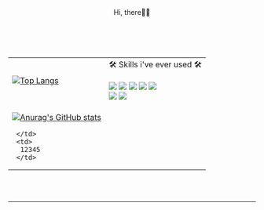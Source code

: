 <div align="center">  Hi, there👏👏</div>
<br/>
<br/>


 
 <br/>
 <br/>
 
 <table align="center">
  <tr>
   <td>
    
  [![Top Langs](https://github-readme-stats.vercel.app/api/top-langs/?username=wonstruckk)](https://github.com/wonstruckk/github-readme-stats)

   </td>
  <td>
   <div align="center">🛠 Skills i've ever used 🛠 </div>
   </br>
   <img src="https://img.shields.io/badge/React-61DAFB?style=flat-square&logo=react&logoColor=black"/>
   <img src="https://img.shields.io/badge/JavaScript-F7DF1E?style=flat-square&logo=javascript&logoColor=black"/>
   <img src="https://img.shields.io/badge/TypeScript-3178C6?style=flat-square&logo=typescript&logoColor=white"/>
   <img src="https://img.shields.io/badge/styled-components-DB7093?style=flat-square&logo=styled-components&logoColor=white"/>
   <img src="https://img.shields.io/badge/Redux-764ABC?style=flat-square&logo=redux&logoColor=white"/>
   </br>
   <img src="https://img.shields.io/badge/React Query-FF4154?style=flat-square&logo=react query&logoColor=white"/> 
 <img src="https://img.shields.io/badge/Figma-F24E1E?style=flat-square&logo=figma&logoColor=white"/> 
   </td>
   <tr>
     <td>
      
 [![Anurag's GitHub stats](https://github-readme-stats.vercel.app/api?username=wonstruckk)](https://github.com/wonstruckk/github-readme-stats)
  
     </td>
     <td>
      12345
     </td>
   </tr>
     
 </table>
</div>
 

<br/>
<br/>


----------

<br/>
<br/>






<!--
**wonstruckk/wonstruckk** is a ✨ _special_ ✨ repository because its `README.md` (this file) appears on your GitHub profile.

Here are some ideas to get you started:

- 🔭 I’m currently working on ...
- 🌱 I’m currently learning ...
- 👯 I’m looking to collaborate on ...Cancel changes
- 🤔 I’m looking for help with ...
- 💬 Ask me about ...
- 📫 How to reach me: ...
- 😄 Pronouns: ...
- ⚡ Fun fact: ...
-->
